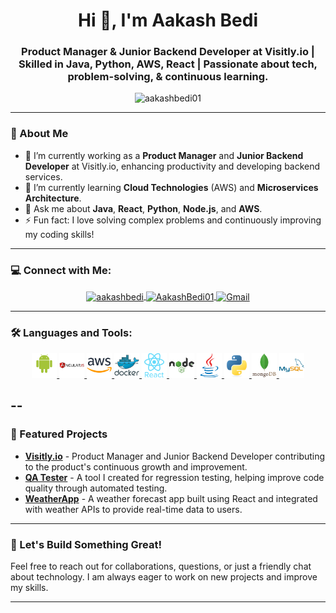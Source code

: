 <h1 align="center">Hi 👋, I'm Aakash Bedi</h1>
<h3 align="center">Product Manager & Junior Backend Developer at Visitly.io | Skilled in Java, Python, AWS, React | Passionate about tech, problem-solving, & continuous learning.</h3>

<p align="center"> 
  <img src="https://komarev.com/ghpvc/?username=aakashbedi01&label=Profile%20views&color=0e75b6&style=flat" alt="aakashbedi01" />
</p>

---

### 🚀 About Me
- 🔭 I’m currently working as a **Product Manager** and **Junior Backend Developer** at Visitly.io, enhancing productivity and developing backend services.
- 🌱 I’m currently learning **Cloud Technologies** (AWS) and **Microservices Architecture**.
- 💬 Ask me about **Java**, **React**, **Python**, **Node.js**, and **AWS**.
- ⚡ Fun fact: I love solving complex problems and continuously improving my coding skills!

---

### 💻 Connect with Me:

<p align="center">
  <a href="https://linkedin.com/in/aakashbedi" target="blank">
    <img align="center" src="https://raw.githubusercontent.com/rahuldkjain/github-profile-readme-generator/master/src/images/icons/Social/linked-in-alt.svg" alt="aakashbedi" height="30" width="40" />
  </a>
  <a href="https://github.com/AakashBedi01" target="blank">
    <img align="center" src="https://raw.githubusercontent.com/rahuldkjain/github-profile-readme-generator/master/src/images/icons/Social/github.svg" alt="AakashBedi01" height="30" width="40" />
  </a>
  <a href="mailto:akashdeepsinghbedi@gmail.com" target="blank">
    <img align="center" src="https://upload.wikimedia.org/wikipedia/commons/7/7e/Gmail_icon_%282020%29.svg" alt="Gmail" height="30" width="40" />
  </a>
</p>


---

### 🛠 Languages and Tools:
<p align="center">
  <a href="https://developer.android.com" target="_blank" rel="noreferrer"> <img src="https://raw.githubusercontent.com/devicons/devicon/master/icons/android/android-original-wordmark.svg" alt="android" width="40" height="40"/> </a>
  <a href="https://angular.io" target="_blank" rel="noreferrer"> <img src="https://raw.githubusercontent.com/devicons/devicon/master/icons/angularjs/angularjs-original-wordmark.svg" alt="angularjs" width="40" height="40"/> </a>
  <a href="https://aws.amazon.com" target="_blank" rel="noreferrer"> <img src="https://raw.githubusercontent.com/devicons/devicon/master/icons/amazonwebservices/amazonwebservices-original-wordmark.svg" alt="aws" width="40" height="40"/> </a>
  <a href="https://www.docker.com/" target="_blank" rel="noreferrer"> <img src="https://raw.githubusercontent.com/devicons/devicon/master/icons/docker/docker-original-wordmark.svg" alt="docker" width="40" height="40"/> </a>
  <a href="https://reactjs.org/" target="_blank" rel="noreferrer"> <img src="https://raw.githubusercontent.com/devicons/devicon/master/icons/react/react-original-wordmark.svg" alt="react" width="40" height="40"/> </a>
  <a href="https://nodejs.org" target="_blank" rel="noreferrer"> <img src="https://raw.githubusercontent.com/devicons/devicon/master/icons/nodejs/nodejs-original-wordmark.svg" alt="nodejs" width="40" height="40"/> </a>
  <a href="https://www.java.com" target="_blank" rel="noreferrer"> <img src="https://raw.githubusercontent.com/devicons/devicon/master/icons/java/java-original.svg" alt="java" width="40" height="40"/> </a>
  <a href="https://www.python.org" target="_blank" rel="noreferrer"> <img src="https://raw.githubusercontent.com/devicons/devicon/master/icons/python/python-original.svg" alt="python" width="40" height="40"/> </a>
  <a href="https://www.mongodb.com/" target="_blank" rel="noreferrer"> <img src="https://raw.githubusercontent.com/devicons/devicon/master/icons/mongodb/mongodb-original-wordmark.svg" alt="mongodb" width="40" height="40"/> </a>
  <a href="https://www.mysql.com/" target="_blank" rel="noreferrer"> <img src="https://raw.githubusercontent.com/devicons/devicon/master/icons/mysql/mysql-original-wordmark.svg" alt="mysql" width="40" height="40"/> </a>
</p>

--
--

### 🚀 Featured Projects

- **[Visitly.io](https://visitly.io)** - Product Manager and Junior Backend Developer contributing to the product's continuous growth and improvement. 
- **[QA Tester](https://github.com/AakashBedi01/QAtester)** - A tool I created for regression testing, helping improve code quality through automated testing.
- **[WeatherApp](https://github.com/AakashBedi01/WeatherApp)** - A weather forecast app built using React and integrated with weather APIs to provide real-time data to users.

---

### 💬 Let's Build Something Great!

Feel free to reach out for collaborations, questions, or just a friendly chat about technology. I am always eager to work on new projects and improve my skills.

---

